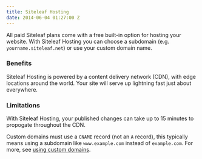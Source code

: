 ```yaml
---
title: Siteleaf Hosting
date: 2014-06-04 01:27:00 Z
---
```


All paid Siteleaf plans come with a free built-in option for hosting your website. With Siteleaf Hosting you can choose a subdomain (e.g. `yourname.siteleaf.net`) or use your custom domain name.

### Benefits
Siteleaf Hosting is powered by a content delivery network (CDN), with edge locations around the world. Your site will serve up lightning fast just about everywhere.

### Limitations
With Siteleaf Hosting, your published changes can take up to 15 minutes to propogate throughout the CDN. 

Custom domains must use a `CNAME` record (not an `A` record), this typically means using a subdomain like `www.example.com` instead of `example.com`. For more, see [using custom domains](/help/hosting/siteleaf/custom-domains).
